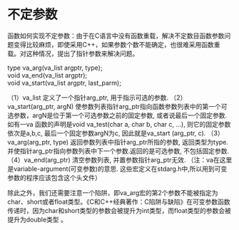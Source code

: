 # 不定参数

函数如何实现不定参数：由于在C语言中没有函数重载，解决不定数目函数参数问题变得比较麻烦，即使采用C++，如果参数个数不能确定，也很难采用函数重载。对这种情况，提出了指针参数来解决问题。

type va_arg(va_list argptr, type);  
void va_end(va_list argptr);  
void va_start(va_list argptr, last_parm); 

（1）va_list 
定义了一个指针arg_ptr, 用于指示可选的参数.
（2）va_start(arg_ptr, argN)
使参数列表指针arg_ptr指向函数参数列表中的第一个可选参数，argN是位于第一个可选参数之前的固定参数, 或者说最后一个固定参数.如有一va
函数的声明是void va_test(char a, char b, char c, ...), 则它的固定参数依次是a,b,c, 最后一个固定参数argN为c, 因此就是va_start
(arg_ptr, c).
（3）va_arg(arg_ptr, type)
返回参数列表中指针arg_ptr所指的参数, 返回类型为type. 并使指针arg_ptr指向参数列表中下一个参数.返回的是可选参数, 不包括固定参数.
（4）va_end(arg_ptr)
清空参数列表, 并置参数指针arg_ptr无效.
（注：va在这里是variable-argument(可变参数)的意思.   这些宏定义在stdarg.h中,所以用到可变参数的程序应该包含这个头文件）

除此之外，我们还需要注意一个陷阱，即va_arg宏的第2个参数不能被指定为char、short或者float类型。《C和C++经典著作：C陷阱与缺陷》在可变参数函数传递时，因为char和short类型的参数会被提升为int类型，而float类型的参数会被提升为double类型 。 
